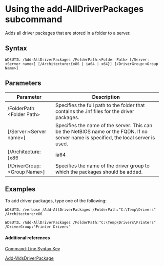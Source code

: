 # Using the add-AllDriverPackages subcommand



Adds all driver packages that are stored in a folder to a server.

## Syntax

```
WDSUTIL /Add-AllDriverPackages /FolderPath:<Folder Path> [/Server:<Server name>] [/Architecture:{x86 | ia64 | x64}] [/DriverGroup:<Group Name>]
```

## Parameters

|Parameter|Description|
|---------|-----------|
|/FolderPath:\<Folder Path>|Specifies the full path to the folder that contains the .inf files for the driver packages.|
|[/Server:\<Server name>]|Specifies the name of the server. This can be the NetBIOS name or the FQDN. If no server name is specified, the local server is used.|
|[/Architecture:{x86 | ia64 | x64}]|Specifies the architecture of the driver packages to add. Driver packages for other architectures are ignored.|
|[/DriverGroup:\<Group Name>]|Specifies the name of the driver group to which the packages should be added.|

## <a name="BKMK_examples"></a>Examples

To add driver packages, type one of the following:
```
WDSUTIL /verbose /Add-AllDriverPackages /FolderPath:"C:\Temp\Drivers" /Architecture:x86
```
```
WDSUTIL /Add-AllDriverPackages /FolderPath:"C:\Temp\Drivers\Printers" /DriverGroup:"Printer Drivers"
```

#### Additional references

[Command-Line Syntax Key](command-line-syntax-key.md)

[Add-WdsDriverPackage](https://technet.microsoft.com/library/dn283440.aspx)